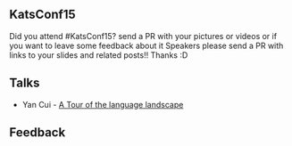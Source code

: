 ## KatsConf15

Did you attend #KatsConf15? send a PR with your pictures or videos or if you want to leave some feedback about it
Speakers please send a PR with links to your slides and related posts!! Thanks :D


## Talks

* Yan Cui - [A Tour of the language landscape](http://www.slideshare.net/theburningmonk/tour-of-language-landscape-katsconf)

## Feedback
